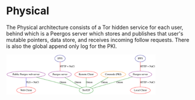 # Physical

The Physical architecture consists of a Tor hidden service for each user, behind which is a Peergos server which stores and publishes that user's mutable pointers, data store, and receives incoming follow requests. There is also the global append only log for the PKI.

<img alt="The physical architecture" src="img/phys-arch.svg" class="center" style="width: 80%;" />